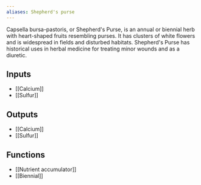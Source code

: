 ```yaml
---
aliases: Shepherd's purse
---
```

Capsella bursa-pastoris, or Shepherd's Purse, is an annual or biennial herb with heart-shaped fruits resembling purses. It has clusters of white flowers and is widespread in fields and disturbed habitats. Shepherd's Purse has historical uses in herbal medicine for treating minor wounds and as a diuretic.
## Inputs
- [[Calcium]] 
- [[Sulfur]]

## Outputs
- [[Calcium]] 
- [[Sulfur]]

## Functions
- [[Nutrient accumulator]]
- [[Biennial]]